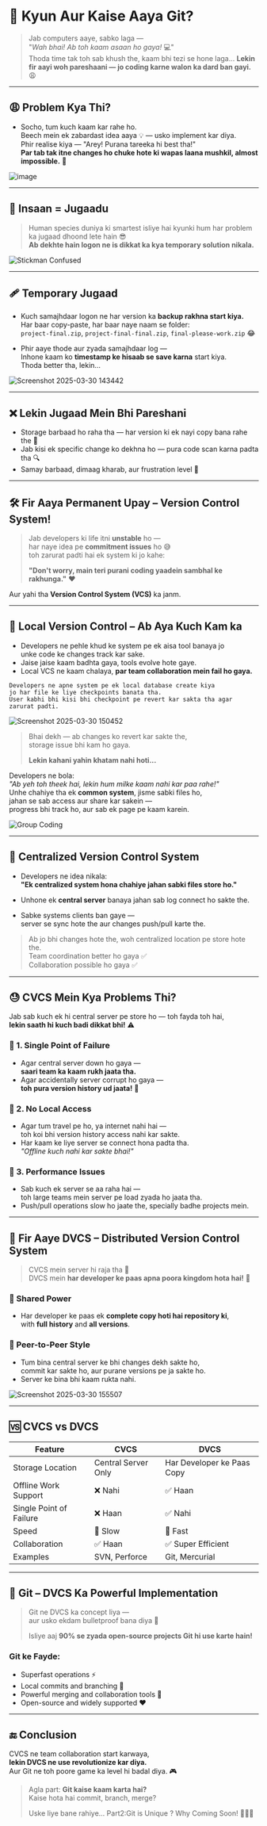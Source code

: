 # 🤔 Kyun Aur Kaise Aaya Git?

> Jab computers aaye, sabko laga —  
> "_Wah bhai! Ab toh kaam asaan ho gaya!_ 💻"  
> Thoda time tak toh sab khush the, kaam bhi tezi se hone laga…
> **Lekin fir aayi woh pareshaani — jo coding karne walon ka dard ban gayi.** 😩

---

## 😩 Problem Kya Thi?

- Socho, tum kuch kaam kar rahe ho.  
  Beech mein ek zabardast idea aaya 💡 — usko implement kar diya.  
  Phir realise kiya — "Arey! Purana tareeka hi best tha!"  
  **Par tab tak itne changes ho chuke hote ki wapas laana mushkil, almost impossible.** 🧨

![image](https://github.com/user-attachments/assets/b36625d0-bfc4-4bb2-b627-10ae1010b44b)


---

## 🧠 Insaan = Jugaadu

> Human species duniya ki smartest isliye hai kyunki hum har problem ka jugaad dhoond lete hain 😎  
> **Ab dekhte hain logon ne is dikkat ka kya temporary solution nikala.**

![Stickman Confused](https://media1.tenor.com/m/OTzJy4d4xGMAAAAd/computer-stick-man.gif)


---

## 🩹 Temporary Jugaad

- Kuch samajhdaar logon ne har version ka **backup rakhna start kiya.**  
  Har baar copy-paste, har baar naye naam se folder:  
  `project-final.zip`, `project-final-final.zip`, `final-please-work.zip` 😂

- Phir aaye thode aur zyada samajhdaar log —  
  Inhone kaam ko **timestamp ke hisaab se save karna** start kiya.  
  Thoda better tha, lekin…



![Screenshot 2025-03-30 143442](https://github.com/user-attachments/assets/6406f377-53d5-404e-b9d5-a1a6c2a144a2)


---

## ❌ Lekin Jugaad Mein Bhi Pareshani

- Storage barbaad ho raha tha — har version ki ek nayi copy bana rahe the 💾  
- Jab kisi ek specific change ko dekhna ho — pura code scan karna padta tha 🔍  
- Samay barbaad, dimaag kharab, aur frustration level 🚀

---

## 🛠️ Fir Aaya Permanent Upay – Version Control System!

> Jab developers ki life itni **unstable** ho —  
> har naye idea pe **commitment issues** ho 😅  
> toh zarurat padti hai ek system ki jo kahe:  
>  
> **"Don't worry, main teri purani coding yaadein sambhal ke rakhunga."** ❤️

Aur yahi tha **Version Control System (VCS)** ka janm.

---

## 👶 Local Version Control – Ab Aya Kuch Kam ka 

- Developers ne pehle khud ke system pe ek aisa tool banaya jo  
  unke code ke changes track kar sake.  
- Jaise jaise kaam badhta gaya, tools evolve hote gaye.  
- Local VCS ne kaam chalaya, **par team collaboration mein fail ho gaya.**


```
Developers ne apne system pe ek local database create kiya  
jo har file ke liye checkpoints banata tha.  
User kabhi bhi kisi bhi checkpoint pe revert kar sakta tha agar zarurat padti.

```

![Screenshot 2025-03-30 150452](https://github.com/user-attachments/assets/3b6bbba2-a321-4c9e-925c-970114bfbfa8)

> Bhai dekh — ab changes ko revert kar sakte the,  
> storage issue bhi kam ho gaya.  
>  
> **Lekin kahani yahin khatam nahi hoti...**


Developers ne bola:  
_"Ab yeh toh theek hai, lekin hum milke kaam nahi kar paa rahe!"_  
Unhe chahiye tha ek **common system**, jisme sabki files ho,  
jahan se sab access aur share kar sakein —  
progress bhi track ho, aur sab ek page pe kaam karein.

![Group Coding](https://media1.tenor.com/m/2cE__NLIpBYAAAAd/rojo-dick-figures.gif)  

------

## 🏢 Centralized Version Control System

- Developers ne idea nikala:  
  **"Ek centralized system hona chahiye jahan sabki files store ho."**

- Unhone ek **central server** banaya jahan sab log connect ho sakte the.

- Sabke systems clients ban gaye —  
  server se sync hote the aur changes push/pull karte the.

> Ab jo bhi changes hote the, woh centralized location pe store hote the.  
> Team coordination better ho gaya ✅  
> Collaboration possible ho gaya ✅

---

## 😓 CVCS Mein Kya Problems Thi?

Jab sab kuch ek hi central server pe store ho — toh fayda toh hai,  
**lekin saath hi kuch badi dikkat bhi!** ⚠️

### 🔴 1. Single Point of Failure

- Agar central server down ho gaya —  
  **saari team ka kaam rukh jaata tha.**
- Agar accidentally server corrupt ho gaya —  
  **toh pura version history ud jaata!** 🧨

### 🔐 2. No Local Access

- Agar tum travel pe ho, ya internet nahi hai —  
  toh koi bhi version history access nahi kar sakte.
- Har kaam ke liye server se connect hona padta tha.  
  _"Offline kuch nahi kar sakte bhai!"_

### 🐌 3. Performance Issues

- Sab kuch ek server se aa raha hai —  
  toh large teams mein server pe load zyada ho jaata tha.
- Push/pull operations slow ho jaate the, specially badhe projects mein.

---

## 🚀 Fir Aaye DVCS – Distributed Version Control System

> CVCS mein server hi raja tha 👑  
> DVCS mein **har developer ke paas apna poora kingdom hota hai!** 🏰

### 🤝 Shared Power

- Har developer ke paas ek **complete copy hoti hai repository ki**,  
  with **full history** and **all versions**.

### 🔄 Peer-to-Peer Style

- Tum bina central server ke bhi changes dekh sakte ho,  
  commit kar sakte ho, aur purane versions pe ja sakte ho.
- Server ke bina bhi kaam rukta nahi.


![Screenshot 2025-03-30 155507](https://github.com/user-attachments/assets/445a8aa2-3474-4929-ade9-9da1213fa737)


---

## 🆚 CVCS vs DVCS

| Feature                        | CVCS                           | DVCS                             |
|-------------------------------|--------------------------------|----------------------------------|
| Storage Location               | Central Server Only            | Har Developer ke Paas Copy       |
| Offline Work Support           | ❌ Nahi                        | ✅ Haan                          |
| Single Point of Failure        | ❌ Haan                        | ✅ Nahi                          |
| Speed                          | 🐢 Slow                        | 🚀 Fast                          |
| Collaboration                 | ✅ Haan                        | ✅ Super Efficient                |
| Examples                      | SVN, Perforce                  | Git, Mercurial                   |

---

## 🧬 Git – DVCS Ka Powerful Implementation

> Git ne DVCS ka concept liya —  
> aur usko ekdam bulletproof bana diya 💪  
>  
> Isliye aaj **90% se zyada open-source projects Git hi use karte hain!**

### Git ke Fayde:

- Superfast operations ⚡  
- Local commits and branching 🌿  
- Powerful merging and collaboration tools 🔀  
- Open-source and widely supported ❤️

---

## 🔚 Conclusion

CVCS ne team collaboration start karwaya,  
**lekin DVCS ne use revolutionize kar diya.**  
Aur Git ne toh poore game ka level hi badal diya. 🎮

> Agla part: **Git kaise kaam karta hai?**  
> Kaise hota hai commit, branch, merge?  
>  
> Uske liye bane rahiye... Part2:Git is Unique ? Why Coming Soon! 🧙‍♂️✨
